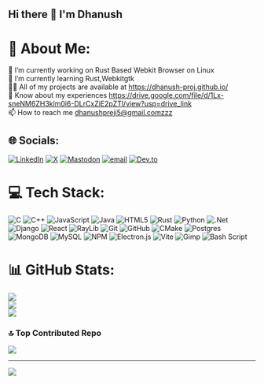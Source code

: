 ## Hi there 👋 I'm Dhanush
# 💫 About Me:
🔭 I’m currently working on Rust Based Webkit Browser on Linux<br>🌱 I’m currently learning Rust,Webkitgtk<br>👨‍💻 All of my projects are available at https://dhanush-proj.github.io/<br>📄 Know about my experiences https://drive.google.com/file/d/1Lx-sneNM6ZH3klm0i6-DLrCxZiE2pZTl/view?usp=drive_link<br>📫 How to reach me dhanushpreji5@gmail.comzzz


## 🌐 Socials:
[![LinkedIn](https://img.shields.io/badge/LinkedIn-%230077B5.svg?logo=linkedin&logoColor=white)](https://linkedin.com/in/dhanush-p-reji-049300308) [![X](https://img.shields.io/badge/X-black.svg?logo=X&logoColor=white)](https://x.com/attakingbolt) [![Mastodon](https://img.shields.io/badge/-MASTODON-%232B90D9?logo=mastodon&logoColor=white)](https://mastodon.social/@Universe2zero1) [![email](https://img.shields.io/badge/Email-D14836?logo=gmail&logoColor=white)](mailto:dhanushpreji5@gmail.com) 
[![Dev.to](https://img.shields.io/badge/Dev.to-0A0A0A?logo=devdotto&logoColor=white)](https://dev.to/attakinbolt)

# 💻 Tech Stack:
![C](https://img.shields.io/badge/c-%2300599C.svg?style=for-the-badge&logo=c&logoColor=white) ![C++](https://img.shields.io/badge/c++-%2300599C.svg?style=for-the-badge&logo=c%2B%2B&logoColor=white) ![JavaScript](https://img.shields.io/badge/javascript-%23323330.svg?style=for-the-badge&logo=javascript&logoColor=%23F7DF1E) ![Java](https://img.shields.io/badge/java-%23ED8B00.svg?style=for-the-badge&logo=openjdk&logoColor=white) ![HTML5](https://img.shields.io/badge/html5-%23E34F26.svg?style=for-the-badge&logo=html5&logoColor=white) ![Rust](https://img.shields.io/badge/rust-%23000000.svg?style=for-the-badge&logo=rust&logoColor=white) ![Python](https://img.shields.io/badge/python-3670A0?style=for-the-badge&logo=python&logoColor=ffdd54) ![.Net](https://img.shields.io/badge/.NET-5C2D91?style=for-the-badge&logo=.net&logoColor=white) ![Django](https://img.shields.io/badge/django-%23092E20.svg?style=for-the-badge&logo=django&logoColor=white) ![React](https://img.shields.io/badge/react-%2320232a.svg?style=for-the-badge&logo=react&logoColor=%2361DAFB) ![RayLib](https://img.shields.io/badge/RAYLIB-FFFFFF?style=for-the-badge&logo=raylib&logoColor=black) ![Git](https://img.shields.io/badge/git-%23F05033.svg?style=for-the-badge&logo=git&logoColor=white) ![GitHub](https://img.shields.io/badge/github-%23121011.svg?style=for-the-badge&logo=github&logoColor=white) ![CMake](https://img.shields.io/badge/CMake-%23008FBA.svg?style=for-the-badge&logo=cmake&logoColor=white) ![Postgres](https://img.shields.io/badge/postgres-%23316192.svg?style=for-the-badge&logo=postgresql&logoColor=white) ![MongoDB](https://img.shields.io/badge/MongoDB-%234ea94b.svg?style=for-the-badge&logo=mongodb&logoColor=white) ![MySQL](https://img.shields.io/badge/mysql-4479A1.svg?style=for-the-badge&logo=mysql&logoColor=white) ![NPM](https://img.shields.io/badge/NPM-%23CB3837.svg?style=for-the-badge&logo=npm&logoColor=white) ![Electron.js](https://img.shields.io/badge/Electron-191970?style=for-the-badge&logo=Electron&logoColor=white) ![Vite](https://img.shields.io/badge/vite-%23646CFF.svg?style=for-the-badge&logo=vite&logoColor=white) ![Gimp](https://img.shields.io/badge/Gimp-657D8B?style=for-the-badge&logo=gimp&logoColor=FFFFFF) ![Bash Script](https://img.shields.io/badge/bash_script-%23121011.svg?style=for-the-badge&logo=gnu-bash&logoColor=white)
# 📊 GitHub Stats:
![](https://github-readme-stats.vercel.app/api?username=Dhanush-Proj&theme=dark&hide_border=false&include_all_commits=false&count_private=false)<br/>
![](https://nirzak-streak-stats.vercel.app/?user=Dhanush-Proj&theme=dark&hide_border=false)<br/>
![](https://github-readme-stats.vercel.app/api/top-langs/?username=Dhanush-Proj&theme=dark&hide_border=false&include_all_commits=false&count_private=false&layout=compact)

### 🔝 Top Contributed Repo
![](https://github-contributor-stats.vercel.app/api?username=Dhanush-Proj&limit=5&theme=gruvbox&combine_all_yearly_contributions=true)

---
[![](https://visitcount.itsvg.in/api?id=Dhanush-Proj&icon=4&color=9)](https://visitcount.itsvg.in)

<!-- Proudly created with GPRM ( https://gprm.itsvg.in ) -->
